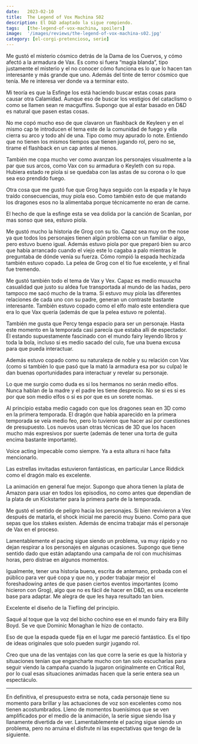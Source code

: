 ```yaml
---
date:   2023-02-10
title:  The Legend of Vox Machina S02
description: El D&D adaptado la sigue rompiendo.
tags:   [the-legend-of-vox-machina, spoilers]
image:  '/images/reviews/the-legend-of-vox-machina-s02.jpg'
category: [el-corgi-pretencioso, serie]
---
```

Me gustó el misterio cósmico detrás de la Dama de los Cuervos, y cómo afectó a la armadura de Vax. Es como si fuera “magia blanda”, tipo justamente el misterio y el no conocer cómo funciona es lo que lo hacen tan interesante y más grande que uno. Además del tinte de terror cósmico que tenía. Me re interesa ver donde va a terminar esto.

Mi teoría es que la Esfinge los está haciendo buscar estas cosas para causar otra Calamidad. Aunque eso de buscar los vestigios del cataclismo o como se llamen sean re macguffins. Supongo que al estar basado en D&D es natural que pasen estas cosas.

No me copó mucho eso de que clavaron un flashback de Keyleen y en el mismo cap te introducen el tema este de la comunidad de fuego y ella cierra su arco y todo ahí de una. Tipo como muy apurado lo note. Entiendo que no tienen los mismos tiempos que tienen jugando rol, pero no se, tirame el flashback en un cap antes al menos.

También me copa mucho ver como avanzan los personajes visualmente a la par que sus arcos, como Vax con su armadura o Keyleth con su ropa. Hubiera estado re piola si se quedaba con las astas de su corona o lo que sea eso prendido fuego.

Otra cosa que me gustó fue que Grog haya seguido con la espada y le haya traído consecuencias, muy piola eso. Como también esto de que matando los dragones esos no la alimentaba porque técnicamente no eran de carne.

El hecho de que la esfinge esta se vea dolida por la canción de Scanlan, por mas sonso que sea, estuvo piola.

Me gustó mucho la historia de Grog con su tío. Capaz sea muy on the nose ya que todos los personajes tienen algún problema con un familiar o algo, pero estuvo bueno igual. Además estuvo piola por que preparó bien su arco que había arrancado cuando el viejo este lo cagaba a palo mientras le preguntaba de dónde venía su fuerza. Cómo rompió la espada hechizada también estuvo copado. La pelea de Grog con el tío fue excelente, y el final fue tremendo.

Me gustó también todo el tema de Vax y Vex. Capaz es medio muuucha casualidad que justo su aldea fue transportada al mundo de las hadas, pero tampoco me sacó mucho de la trama. Si estuvo muy piola las diferentes relaciones de cada uno con su padre, generan un contraste bastante interesante. También estuvo copado como el elfo malo este entendiera que era lo que Vax quería (además de que la pelea estuvo re polenta).

También me gusta que Percy tenga espacio para ser un personaje. Hasta este momento en la temporada casi parecía que estaba allí de espectador. Él estando supuestamente fascinado con el mundo fairy leyendo libros y toda la bola, incluso si es medio sacado del culo, fue una buena excusa para que pueda interactuar.

Además estuvo copado como su naturaleza de noble y su relación con Vax (como si también lo que pasó que la mató la armadura esa por su culpa) le dan buenas oportunidades para interactuar y revelar su personaje.

Lo que me surgio como duda es si los hermanos no serán medio elfos. Nunca hablan de la madre y el padre les tiene desprecio. No se si es si es por que son medio elfos o si es por que es un sorete nomas.

Al principio estaba medio cagado con que los dragones sean en 3D como en la primera temporada. El dragón que había aparecido en la primera temporada se veía medio feo, pero lo tuvieron que hacer así por cuestiones de presupuesto. Los nuevos usan otras técnicas de 3D que los hacen mucho más expresivos por suerte (además de tener una torta de guita encima bastante importante).

Voice acting impecable como siempre. Ya a esta altura ni hace falta mencionarlo.

Las estrellas invitadas estuvieron fantásticas, en particular Lance Riddick como el dragón malo es excelente.

La animación en general fue mejor. Supongo que ahora tienen la plata de Amazon para usar en todos los episodios, no como antes que dependían de la plata de un Kickstarter para la primera parte de la temporada.

Me gustó el sentido de peligro hacia los personajes. Si bien revivieron a Vex después de matarla, el shock inicial me pareció muy bueno. Como para que sepas que los stakes existen. Además de encima trabajar más el personaje de Vax en el proceso.

Lamentablemente el pacing sigue siendo un problema, va muy rápido y no dejan respirar a los personajes en algunas ocasiones. Supongo que tiene sentido dado que están adaptando una campaña de rol con muchísimas horas, pero distrae en algunos momentos.

Igualmente, tener una historia buena, escrita de antemano, probada con el público para ver qué copa y que no, y poder trabajar mejor el foreshadowing antes de que pasen ciertos eventos importantes (como hicieron con Grog), algo que no es fácil de hacer en D&D, es una excelente base para adaptar. Me alegra de que les haya resultado tan bien.

Excelente el diseño de la Tiefling del principio.

Saqué al toque que la voz del bicho cochino ese en el mundo fairy era Billy Boyd. Se ve que Dominic Monaghan le hizo de contacto.

Eso de que la espada quede fija en el lugar me pareció fantástico. Es el tipo de ideas originales que solo pueden surgir jugando rol.

Creo que una de las ventajas con las que corre la serie es que la historia y situaciones tenían que engancharte mucho con tan solo escucharlas para seguir viendo la campaña cuando la jugaron originalmente en Critical Rol, por lo cual esas situaciones animadas hacen que la serie entera sea un espectáculo.

<hr>

En definitiva, el presupuesto extra se nota, cada personaje tiene su momento para brillar y las actuaciones de voz son excelentes como nos tienen acostumbrados. Lleno de momentos buenísimos que se ven amplificados por el medio de la animación, la serie sigue siendo lisa y llanamente divertida de ver. Lamentablemente el pacing sigue siendo un problema, pero no arruina el disfrute ni las expectativas que tengo de la siguiente.